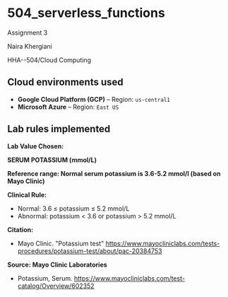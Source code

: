 # 504_serverless_functions
Assignment 3

Naira Khergiani

HHA--504/Cloud Computing

## Cloud environments used

- **Google Cloud Platform (GCP)** – Region: `us-central1`
- **Microsoft Azure** – Region: `East US`

## Lab rules implemented
**Lab Value Chosen:** 

**SERUM POTASSIUM (mmol/L)**

**Reference range: Normal serum potassium is 3.6-5.2 mmol/l (based on Mayo Clinic)**

**Clinical Rule:** 

- Normal: 3.6 ≤ potassium ≤ 5.2 mmol/L  
- Abnormal: potassium < 3.6 or potassium > 5.2 mmol/L

**Citation:**

- Mayo Clinic. "Potassium test" https://www.mayocliniclabs.com/tests-procedures/potassium-test/about/pac-20384753

**Source: Mayo Clinic Laboratories** 

- Potassium, Serum. https://www.mayocliniclabs.com/test-catalog/Overview/602352





